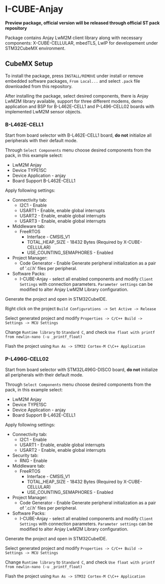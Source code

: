 # I-CUBE-Anjay

**Preview package, official version will be released through official ST pack repository**

Package contains Anjay LwM2M client library along with necessary components: X-CUBE-CELLULAR, mbedTLS,
LwIP for developement under STM32CubeMX environment.

## CubeMX Setup
To install the package, press `INSTALL/REMOVE` under install or remove embedded software packages, `From Local...` and select `.pack` file downloaded from this repository.

After installing the package, select desired components, there is Anjay LwM2M library available, support for three different modems, demo application and BSP for B-L462E-CELL1 and P-L496-CELL02
boards with implemented LwM2M sensor objects.

### B-L462E-CELL1

Start from board selector with B-L462E-CELL1 board, **do not** initialize all peripherals with their default mode.

Through `Select Components` menu choose desired components from the pack, in this example select:

- LwM2M Anjay
- Device TYPE1SC
- Device Application - anjay
- Board Support B-L462E-CELL1

Apply following settings:

- Connectivity tab:
  - I2C1 - Enable
  - USART1 - Enable, enable global interrupts
  - USART2 - Enable, enable global interrupts
  - USART3 - Enable, enable global interrupts
- Middleware tab:
  - FreeRTOS
    - Interface - CMSIS_V1
    - TOTAL_HEAP_SIZE - 18432 Bytes (Required by X-CUBE-CELLULAR)
    - USE_COUNTING_SEMAPHORES - Enabled
- Project Manager:
  - Code Generator - Enable Generate peripheral initialization as a pair of '.c/.h' files per peripheral.
- Software Packs:
  - I-CUBE-Anjay - select all enabled components and modify `Client Settings` with connection parameters. `Parameter settings` can be modified to alter Anjay LwM2M Library configuration.

Generate the project and open in STM32CubeIDE.

Right click on the project `Build Configurations -> Set Active -> Release`

Select generated project and modify `Properties -> C/C++ Build -> Settings -> MCU Settings`

Change `Runtime library` to `Standard C`, and check `Use float with printf from newlin-nano (-u _printf_float)`

Flash the project using `Run As -> STM32 Cortex-M C\C++ Application`


### P-L496G-CELL02

Start from board selector with STM32L496G-DISCO board, **do not** initialize all peripherals with their default mode.

Through `Select Components` menu choose desired components from the pack, in this example select:

- LwM2M Anjay
- Device TYPE1SC
- Device Application - anjay
- Board Support B-L462E-CELL1

Apply following settings:

- Connectivity tab:
  - I2C1 - Enable
  - USART1 - Enable, enable global interrupts
  - USART2 - Enable, enable global interrupts
- Security tab:
  - RNG - Enable
- Middleware tab:
  - FreeRTOS
    - Interface - CMSIS_V1
    - TOTAL_HEAP_SIZE - 18432 Bytes (Required by X-CUBE-CELLULAR)
    - USE_COUNTING_SEMAPHORES - Enabled
- Project Manager:
  - Code Generator - Enable Generate peripheral initialization as a pair of '.c/.h' files per peripheral.
- Software Packs:
  - I-CUBE-Anjay - select all enabled components and modify `Client Settings` with connection parameters. `Parameter settings` can be modified to alter Anjay LwM2M Library configuration.


Generate the project and open in STM32CubeIDE.

Select generated project and modify `Properties -> C/C++ Build -> Settings -> MCU Settings`

Change `Runtime library` to `Standard C`, and check `Use float with printf from newlin-nano (-u _printf_float)`

Flash the project using `Run As -> STM32 Cortex-M C\C++ Application`
